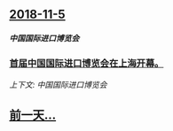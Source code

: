 ## [2018-11-5](/news/2018/11/5/index.md)

##### 中国国际进口博览会
### [首届中国国际进口博览会在上海开幕。](/news/2018/11/5/首届中国国际进口博览会在上海开幕.md)
_上下文: 中国国际进口博览会_

## [前一天...](/news/2018/11/4/index.md)

